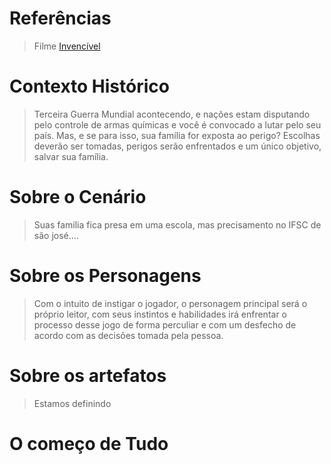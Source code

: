 # Referências

> Filme [Invencível](https://www.youtube.com/watch?v=87JBXvcQ6aA)

# Contexto Histórico

> Terceira Guerra Mundial acontecendo, e nações estam disputando pelo controle de armas químicas e você é convocado a lutar pelo seu país. Mas, e se
para isso, sua família for exposta ao perigo? Escolhas deverão ser tomadas, perigos serão enfrentados e um único objetivo, salvar sua família.
> 

# Sobre o Cenário

> Suas família fica presa em uma escola, mas precisamento no IFSC de são josé....

# Sobre os Personagens 

> Com o intuito de instigar o jogador, o personagem principal será o próprio leitor, com seus instintos e habilidades irá enfrentar o processo desse jogo de forma perculiar
e com um desfecho de acordo com as decisões tomada pela pessoa.

# Sobre os artefatos 

> Estamos definindo

# O começo de Tudo 

>

